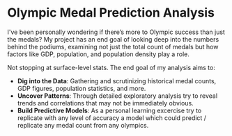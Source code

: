 # Olympic Medal Prediction Analysis

I've been personally wondering if there’s more to Olympic success than just the medals? My project has an end goal of looking deep into the numbers behind the podiums, examining not just the total count of medals but how factors like GDP, population, and population density play a role.

Not stopping at surface-level stats. The end goal of my analysis aims to:

- **Dig into the Data**: Gathering and scrutinizing historical medal counts, GDP figures, population statistics, and more.
- **Uncover Patterns**: Through detailed exploratory analysis try to reveal trends and correlations that may not be immediately obvious.
- **Build Predictive Models**: As a personal learning excercise try to replicate with any level of accuracy a model which could predict / replicate any medal count from any olympics.


